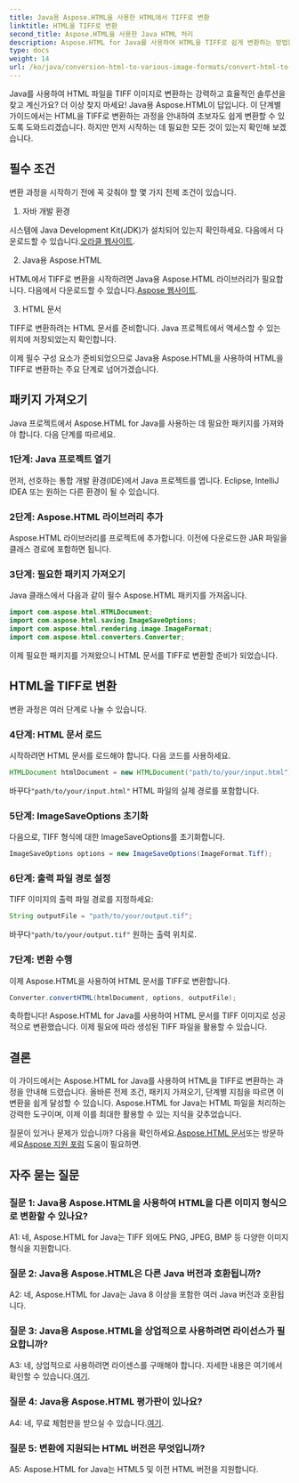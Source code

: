 ```yaml
---
title: Java용 Aspose.HTML을 사용한 HTML에서 TIFF로 변환
linktitle: HTML을 TIFF로 변환
second_title: Aspose.HTML을 사용한 Java HTML 처리
description: Aspose.HTML for Java를 사용하여 HTML을 TIFF로 쉽게 변환하는 방법을 알아보세요. 효율적인 문서 처리를 위한 단계별 가이드.
type: docs
weight: 14
url: /ko/java/conversion-html-to-various-image-formats/convert-html-to-tiff/
---
```

Java를 사용하여 HTML 파일을 TIFF 이미지로 변환하는 강력하고 효율적인 솔루션을 찾고 계신가요? 더 이상 찾지 마세요! Java용 Aspose.HTML이 답입니다. 이 단계별 가이드에서는 HTML을 TIFF로 변환하는 과정을 안내하여 초보자도 쉽게 변환할 수 있도록 도와드리겠습니다. 하지만 먼저 시작하는 데 필요한 모든 것이 있는지 확인해 보겠습니다.

## 필수 조건

변환 과정을 시작하기 전에 꼭 갖춰야 할 몇 가지 전제 조건이 있습니다.

1. 자바 개발 환경

 시스템에 Java Development Kit(JDK)가 설치되어 있는지 확인하세요. 다음에서 다운로드할 수 있습니다.[오라클 웹사이트](https://www.oracle.com/java/technologies/javase-downloads.html).

2. Java용 Aspose.HTML

 HTML에서 TIFF로 변환을 시작하려면 Java용 Aspose.HTML 라이브러리가 필요합니다. 다음에서 다운로드할 수 있습니다.[Aspose 웹사이트](https://releases.aspose.com/html/java/).

3. HTML 문서

TIFF로 변환하려는 HTML 문서를 준비합니다. Java 프로젝트에서 액세스할 수 있는 위치에 저장되었는지 확인합니다.

이제 필수 구성 요소가 준비되었으므로 Java용 Aspose.HTML을 사용하여 HTML을 TIFF로 변환하는 주요 단계로 넘어가겠습니다.

## 패키지 가져오기

Java 프로젝트에서 Aspose.HTML for Java를 사용하는 데 필요한 패키지를 가져와야 합니다. 다음 단계를 따르세요.

### 1단계: Java 프로젝트 열기

먼저, 선호하는 통합 개발 환경(IDE)에서 Java 프로젝트를 엽니다. Eclipse, IntelliJ IDEA 또는 원하는 다른 환경이 될 수 있습니다.

### 2단계: Aspose.HTML 라이브러리 추가

Aspose.HTML 라이브러리를 프로젝트에 추가합니다. 이전에 다운로드한 JAR 파일을 클래스 경로에 포함하면 됩니다.

### 3단계: 필요한 패키지 가져오기

Java 클래스에서 다음과 같이 필수 Aspose.HTML 패키지를 가져옵니다.

```java
import com.aspose.html.HTMLDocument;
import com.aspose.html.saving.ImageSaveOptions;
import com.aspose.html.rendering.image.ImageFormat;
import com.aspose.html.converters.Converter;
```

이제 필요한 패키지를 가져왔으니 HTML 문서를 TIFF로 변환할 준비가 되었습니다.

## HTML을 TIFF로 변환

변환 과정은 여러 단계로 나눌 수 있습니다.

### 4단계: HTML 문서 로드

시작하려면 HTML 문서를 로드해야 합니다. 다음 코드를 사용하세요.

```java
HTMLDocument htmlDocument = new HTMLDocument("path/to/your/input.html");
```

 바꾸다`"path/to/your/input.html"` HTML 파일의 실제 경로를 포함합니다.

### 5단계: ImageSaveOptions 초기화

다음으로, TIFF 형식에 대한 ImageSaveOptions를 초기화합니다.

```java
ImageSaveOptions options = new ImageSaveOptions(ImageFormat.Tiff);
```

### 6단계: 출력 파일 경로 설정

TIFF 이미지의 출력 파일 경로를 지정하세요:

```java
String outputFile = "path/to/your/output.tif";
```

 바꾸다`"path/to/your/output.tif"` 원하는 출력 위치로.

### 7단계: 변환 수행

이제 Aspose.HTML을 사용하여 HTML 문서를 TIFF로 변환합니다.

```java
Converter.convertHTML(htmlDocument, options, outputFile);
```

축하합니다! Aspose.HTML for Java를 사용하여 HTML 문서를 TIFF 이미지로 성공적으로 변환했습니다. 이제 필요에 따라 생성된 TIFF 파일을 활용할 수 있습니다.

## 결론

이 가이드에서는 Aspose.HTML for Java를 사용하여 HTML을 TIFF로 변환하는 과정을 안내해 드렸습니다. 올바른 전제 조건, 패키지 가져오기, 단계별 지침을 따르면 이 변환을 쉽게 달성할 수 있습니다. Aspose.HTML for Java는 HTML 파일을 처리하는 강력한 도구이며, 이제 이를 최대한 활용할 수 있는 지식을 갖추었습니다.

 질문이 있거나 문제가 있습니까? 다음을 확인하세요.[Aspose.HTML 문서](https://reference.aspose.com/html/java/)또는 방문하세요[Aspose 지원 포럼](https://forum.aspose.com/) 도움이 필요하면.

## 자주 묻는 질문

### 질문 1: Java용 Aspose.HTML을 사용하여 HTML을 다른 이미지 형식으로 변환할 수 있나요?

A1: 네, Aspose.HTML for Java는 TIFF 외에도 PNG, JPEG, BMP 등 다양한 이미지 형식을 지원합니다.

### 질문 2: Java용 Aspose.HTML은 다른 Java 버전과 호환됩니까?

A2: 네, Aspose.HTML for Java는 Java 8 이상을 포함한 여러 Java 버전과 호환됩니다.

### 질문 3: Java용 Aspose.HTML을 상업적으로 사용하려면 라이선스가 필요합니까?

 A3: 네, 상업적으로 사용하려면 라이센스를 구매해야 합니다. 자세한 내용은 여기에서 확인할 수 있습니다.[여기](https://purchase.aspose.com/buy).

### 질문 4: Java용 Aspose.HTML 평가판이 있나요?

 A4: 네, 무료 체험판을 받으실 수 있습니다.[여기](https://releases.aspose.com/html/java).

### 질문 5: 변환에 지원되는 HTML 버전은 무엇입니까?

A5: Aspose.HTML for Java는 HTML5 및 이전 HTML 버전을 지원합니다.